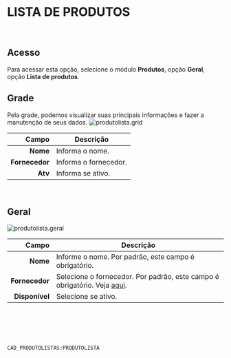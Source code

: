 # LISTA DE PRODUTOS
<br>

## Acesso
Para acessar esta opção, selecione o módulo **Produtos**, opção **Geral**, opção **Lista de produtos**.
<br>

## Grade
Pela grade, podemos visualizar suas principais informações e fazer a manutenção de seus dados.
![produtolista.grid](https://raw.githubusercontent.com/netforcews/docs-siscom/master/produtos/imagens/produtolista.grid.png)

Campo | Descrição
--:|---
**Nome** | Informa o nome.
**Fornecedor** | Informa o fornecedor.
**Atv** | Informa se ativo.
<br>

## Geral
![produtolista.geral](https://raw.githubusercontent.com/netforcews/docs-siscom/master/produtos/imagens/produtolista.geral.png)

Campo | Descrição
--:|---
**Nome** | Informe o nome. Por padrão, este campo é obrigatório.
**Fornecedor** | Selecione o fornecedor. Por padrão, este campo é obrigatório. Veja [aqui](/cadastros/pessoa.md).
**Disponível** | Selecione se ativo.
<br>
<br>
<br>
<br>

```CAD_PRODUTOLISTAS:PRODUTOLISTA```
